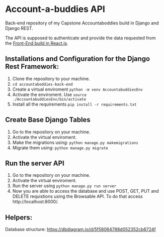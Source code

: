 # Account-a-buddies API

Back-end repository of my Capstone Accountaboddies build in Django and Django REST. 

The API is supposed to authenticate and provide the data requested from the [Front-End build in React.js](https://github.com/felipetempus/accountabuddies-react).

## Installations and Configuration for the Django Rest Framework:
1. Clone the repository to your machine.
2. ``` cd accountaboddies-back-end ```
3. Create a virtual enviroment ```python -m venv AccountabuddiesEnv```
4. Activate the enviroment. Use ``` source ./AccountabuddiesEnv/bin/activate ```
5. Install all the requirements ``` pip install -r requirements.txt ```



## Create Base Django Tables
1. Go to the repository on your machine.
2. Activate the virtual enviroment.
3. Make the migrations using:
``` python manage.py makemigrations  ```
4. Migrate them using:
``` python manage.py migrate ```

## Run the server API
1. Go to the repository on your machine.
2. Activate the virtual enviroment.
3. Run the server using ```python manage.py run server ```
4. Now you are able to access the database and use POST, GET, PUT and DELETE requistions using the Browsable API. To do that access http://localhost:8000/.

## Helpers:
Database structure: https://dbdiagram.io/d/5f58064788d052352cb6724f
